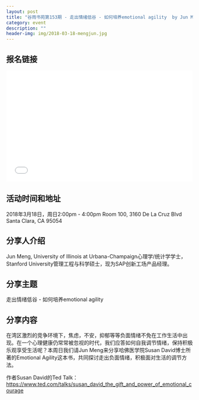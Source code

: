 ```yaml
---
layout: post
title: "谷雨书苑第153期 - 走出情绪低谷 - 如何培养emotional agility  by Jun Meng"
category: event
description: ""
header-img: img/2018-03-18-mengjun.jpg
---
```


## 报名链接
<div style="width:100%; text-align:left;" ><iframe src="//eventbrite.com/tickets-external?eid=44093402554&ref=etckt" frameborder="0" height="300" width="100%" vspace="0" hspace="0" marginheight="5" marginwidth="5" scrolling="auto" allowtransparency="true"></iframe></div>

## 活动时间和地址
2018年3月18日，周日2:00pm - 4:00pm
Room 100, 3160 De La Cruz Blvd Santa Clara, CA 95054

## 分享人介绍
Jun Meng, University of Illinois at Urbana-Champaign心理学/统计学学士，Stanford University管理工程与科学硕士，现为SAP创新工场产品经理。

## 分享主题

走出情绪低谷 - 如何培养emotional agility


## 分享内容 

在湾区激烈的竞争环境下，焦虑，不安，抑郁等等负面情绪不免在工作生活中出现。在一个心理健康仍常常被忽视的时代，我们应答如何自我调节情绪，保持积极乐观享受生活呢？本周日我们请Jun Meng来分享哈佛医学院Susan David博士所著的Emotional Agility这本书，共同探讨走出负面情绪，积极面对生活的调节方法。

作者Susan David的Ted Talk： https://www.ted.com/talks/susan_david_the_gift_and_power_of_emotional_courage
